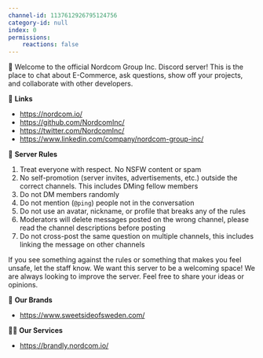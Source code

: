 ```yaml
---
channel-id: 1137612926795124756
category-id: null
index: 0
permissions:
    reactions: false
---
```


:wave:  Welcome to the official Nordcom Group Inc. Discord server! This is the place to chat about E-Commerce, ask questions, show off your projects, and collaborate with other developers.

:link: **Links**
- https://nordcom.io/
- https://github.com/NordcomInc/
- https://twitter.com/NordcomInc/
- https://www.linkedin.com/company/nordcom-group-inc/

:scroll:  **Server Rules**
1. Treat everyone with respect. No NSFW content or spam
2. No self-promotion (server invites, advertisements, etc.) outside the correct channels. This includes DMing fellow members
3. Do not DM members randomly
4. Do not mention (`@ping`) people not in the conversation
5. Do not use an avatar, nickname, or profile that breaks any of the rules
6. Moderators will delete messages posted on the wrong channel, please read the channel descriptions before posting
7. Do not cross-post the same question on multiple channels, this includes linking the message on other channels

If you see something against the rules or something that makes you feel unsafe, let the staff know. We want this server to be a welcoming space!
We are always looking to improve the server. Feel free to share your ideas or opinions.

:microphone: **Our Brands**
- https://www.sweetsideofsweden.com/

:man_cook: **Our Services**
- https://brandly.nordcom.io/
